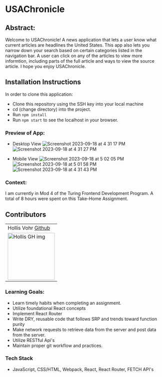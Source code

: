 # USAChronicle

## Abstract: 
Welcome to USAChronicle! A news application that lets a user know what current articles are headlines the United States. This app also lets you narrow down your search based on certain categories listed in the navigation bar. A user can click on any of the articles to view more informtion, including parts of the full article and ways to view the source article. I hope you enjoy USAChronicle.

## Installation Instructions
In order to clone this application:
- Clone this repository using the SSH key into your local machine
- cd (change directory) into the project.
- Run `npm install`
- Run `npm start` to see the localhost in your browser.

### Preview of App:
- Desktop View
![Screenshot 2023-09-18 at 4 31 17 PM](https://user-images.githubusercontent.com/123392693/268788712-5900e934-b846-44ad-abda-6454192c9a9a.jpeg)
![Screenshot 2023-09-18 at 4 31 27 PM](https://user-images.githubusercontent.com/123392693/268788718-6a979429-9e0d-4740-9616-f101ccc44aaf.jpeg)


- Mobile View
![Screenshot 2023-09-18 at 5 02 05 PM](https://user-images.githubusercontent.com/123392693/268792615-d9269a46-5101-4ea5-9c9e-3d91fde9c8cc.jpeg)
![Screenshot 2023-09-18 at 5 01 58 PM](https://user-images.githubusercontent.com/123392693/268792618-139f59be-0bf3-4f6d-9eab-172c25d76245.jpeg)
![Screenshot 2023-09-18 at 4 31 43 PM](https://user-images.githubusercontent.com/123392693/268788727-af892cbd-8452-4d6e-b653-a256365260bb.jpeg)


### Context:
I am currently in Mod 4 of the Turing Frontend Development Program. A total of 8 hours were spent on this Take-Home Assignment.

## Contributors
<table>
     <tr>
        <td> Hollis Vohr <a href="https://github.com/hvohr">Github</td>
    </tr>
    <tr>
        <td><img src="https://avatars.githubusercontent.com/u/123392693?v=4" alt="Hollis GH img"
    width="150" height="auto" /></td>
</table>

### Learning Goals:
- Learn timely habits when completing an assignment.
- Utilize foundational React concepts
- Implement React Router
- Write DRY, reusable code that follows SRP and trends toward function purity
- Make network requests to retrieve data from the server and post data from the server.
- Utilize RESTful Api's 
- Maintain proper git workflow and practices.

### Tech Stack
- JavaScript, CSS/HTML, Webpack, React, React Router, FETCH API's
